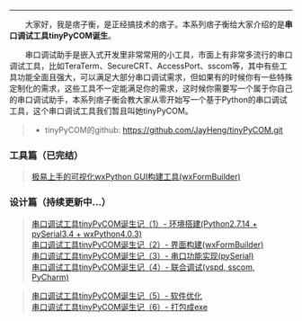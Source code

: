 ----

　　大家好，我是痞子衡，是正经搞技术的痞子。本系列痞子衡给大家介绍的是**串口调试工具tinyPyCOM诞生**。  

　　串口调试助手是嵌入式开发里非常常用的小工具，市面上有非常多流行的串口调试工具，比如TeraTerm、SecureCRT、AccessPort、sscom等，其中有些工具功能全面且强大，可以满足大部分串口调试需求，但如果有的时候你有一些特殊定制化的需求，这些工具不一定能满足你的需求，这时候你需要写一个属于你自己的串口调试助手，本系列痞子衡会教大家从零开始写一个基于Python的串口调试工具，这个串口调试工具我们暂且叫她tinyPyCOM。  

> * tinyPyCOM的github: https://github.com/JayHeng/tinyPyCOM.git  

### 工具篇（已完结）
> [极易上手的可视化wxPython GUI构建工具(wxFormBuilder)](http://www.cnblogs.com/henjay724/p/9426966.html)

### 设计篇（持续更新中...）
> [串口调试工具tinyPyCOM诞生记（1）- 环境搭建(Python2.7.14 + pySerial3.4 + wxPython4.0.3)](http://www.cnblogs.com/henjay724/p/9416049.html)  
> [串口调试工具tinyPyCOM诞生记（2）- 界面构建(wxFormBuilder)](http://www.cnblogs.com/henjay724/p/9430234.html)  
> [串口调试工具tinyPyCOM诞生记（3）- 串口功能实现(pySerial)](http://www.cnblogs.com/henjay724/p/9436995.html)  
> [串口调试工具tinyPyCOM诞生记（4）- 联合调试(vspd, sscom, PyCharm)](https://www.cnblogs.com/henjay724/p/9439580.html)  

> [串口调试工具tinyPyCOM诞生记（5）- 软件优化]()  
> [串口调试工具tinyPyCOM诞生记（6）- 打包成exe]()  
